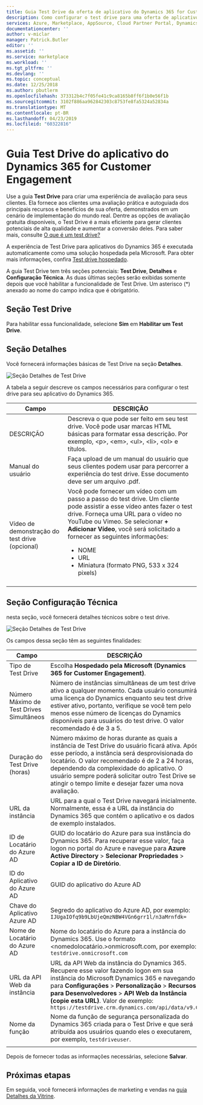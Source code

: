 ```yaml
---
title: Guia Test Drive da oferta de aplicativo do Dynamics 365 for Customer Engagement – Azure Marketplace | Microsoft Docs
description: Como configurar o test drive para uma oferta de aplicativo do Dynamics 365 for Customer Engagement no AppSource Marketplace.
services: Azure, Marketplace, AppSource, Cloud Partner Portal, Dynamics 365 for Customer Engagement
documentationcenter: ''
author: v-miclar
manager: Patrick.Butler
editor: ''
ms.assetid: ''
ms.service: marketplace
ms.workload: ''
ms.tgt_pltfrm: ''
ms.devlang: ''
ms.topic: conceptual
ms.date: 12/25/2018
ms.author: pbutlerm
ms.openlocfilehash: 373312b4c7f05fe41c9ca8165b8ff6f1b0e56f1b
ms.sourcegitcommit: 3102f886aa962842303c8753fe8fa5324a52834a
ms.translationtype: MT
ms.contentlocale: pt-BR
ms.lasthandoff: 04/23/2019
ms.locfileid: "60322816"
---
```

# <a name="dynamics-365-for-customer-engagement-application-test-drive-tab"></a>Guia Test Drive do aplicativo do Dynamics 365 for Customer Engagement

Use a guia **Test Drive** para criar uma experiência de avaliação para seus clientes.  Ela fornece aos clientes uma avaliação prática e autoguiada dos principais recursos e benefícios de sua oferta, demonstrados em um cenário de implementação do mundo real.  Dentre as opções de avaliação gratuita disponíveis, o Test Drive é a mais eficiente para gerar clientes potenciais de alta qualidade e aumentar a conversão deles.  Para saber mais, consulte [O que é um test drive?](../test-drive/what-is-test-drive.md)

A experiência de Test Drive para aplicativos do Dynamics 365 é executada automaticamente como uma solução hospedada pela Microsoft.  Para obter mais informações, confira [Test drive hospedado](https://docs.microsoft.com/azure/marketplace/cloud-partner-portal/test-drive/hosted-test-drive).

A guia Test Drive tem três seções potenciais: **Test Drive**, **Detalhes** e **Configuração Técnica**.  As duas últimas seções serão exibidas somente depois que você habilitar a funcionalidade de Test Drive.  Um asterisco (*) anexado ao nome do campo indica que é obrigatório. 


## <a name="test-drive-section"></a>Seção Test Drive

Para habilitar essa funcionalidade, selecione **Sim** em **Habilitar um Test Drive**.


## <a name="details-section"></a>Seção Detalhes

Você fornecerá informações básicas de Test Drive na seção **Detalhes**.   

![Seção Detalhes de Test Drive](./media/test-drive-tab-details.png)

A tabela a seguir descreve os campos necessários para configurar o test drive para seu aplicativo do Dynamics 365.

|      Campo                    |    DESCRIÇÃO                  |
|    ---------                  |  ---------------                |
|      DESCRIÇÃO              |   Descreva o que pode ser feito em seu test drive. Você pode usar marcas HTML básicas para formatar essa descrição. Por exemplo, &lt;p&gt;, &lt;em&gt;, &lt;ul&gt;, &lt;li&gt;, &lt;ol&gt; e títulos.  |
|  Manual do usuário                  |   Faça upload de um manual do usuário que seus clientes podem usar para percorrer a experiência do test drive. Esse documento deve ser um arquivo .pdf.              |
|  Vídeo de demonstração do test drive (opcional) |  Você pode fornecer um vídeo com um passo a passo do test drive. Um cliente pode assistir a esse vídeo antes fazer o test drive. Forneça uma URL para o vídeo no YouTube ou Vimeo. Se selecionar **+ Adicionar Vídeo**, você será solicitado a fornecer as seguintes informações:<ul><li>NOME</li><li>URL</li><li>Miniatura (formato PNG, 533 x 324 pixels)</li></ul>  |
|   |   |


## <a name="technical-configuration-section"></a>Seção Configuração Técnica

nesta seção, você fornecerá detalhes técnicos sobre o test drive.

![Seção Detalhes de Test Drive](./media/test-drive-tab-tech-config.png)

Os campos dessa seção têm as seguintes finalidades:

|      Campo                    |    DESCRIÇÃO                  |
|    ---------                  |  ---------------                |
| Tipo de Test Drive            | Escolha **Hospedado pela Microsoft (Dynamics 365 for Customer Engagement)**.  |
| Número Máximo de Test Drives Simultâneos    | Número de instâncias simultâneas de um test drive ativo a qualquer momento. Cada usuário consumirá uma licença do Dynamics enquanto seu test drive estiver ativo, portanto, verifique se você tem pelo menos esse número de licenças do Dynamics disponíveis para usuários do test drive. O valor recomendado é de 3 a 5.  |
| Duração do Test Drive (horas)   | Número máximo de horas durante as quais a instância de Test Drive do usuário ficará ativa. Após esse período, a instância será desprovisionada do locatário. O valor recomendado é de 2 a 24 horas, dependendo da complexidade do aplicativo. O usuário sempre poderá solicitar outro Test Drive se atingir o tempo limite e desejar fazer uma nova avaliação.  |
| URL da instância                  | URL para a qual o Test Drive navegará inicialmente. Normalmente, essa é a URL da instância do Dynamics 365 que contém o aplicativo e os dados de exemplo instalados.  |
| ID de Locatário do Azure AD            | GUID do locatário do Azure para sua instância do Dynamics 365. Para recuperar esse valor, faça logon no portal do Azure e navegue para **Azure Active Directory** > **Selecionar Propriedades** > **Copiar a ID de Diretório**.  |
| ID do Aplicativo do Azure AD               | GUID do aplicativo do Azure AD  |
| Chave do Aplicativo Azure AD              | Segredo do aplicativo do Azure AD, por exemplo: `IJUgaIOfq9b9LbUjeQmzNBW4VGn6grr1l/n3aMrnfdk=` |
| Nome de Locatário do Azure AD          | Nome do locatário do Azure para a instância do Dynamics 365. Use o formato <nomedolocatário.>onmicrosoft.com, por exemplo: `testdrive.onmicrosoft.com`  |
| URL da API Web da instância          | URL da API Web da instância do Dynamics 365. Recupere esse valor fazendo logon em sua instância do Microsoft Dynamics 365 e navegando para **Configurações** > **Personalização** > **Recursos para Desenvolvedores** > **API Web da Instância (copie esta URL)**. Valor de exemplo: `https://testdrive.crm.dynamics.com/api/data/v9.0`  |
| Nome da função                     | Nome da função de segurança personalizada do Dynamics 365 criada para o Test Drive e que será atribuída aos usuários quando eles o executarem, por exemplo, `testdriveuser`. |
|  |  |

Depois de fornecer todas as informações necessárias, selecione **Salvar**.


## <a name="next-steps"></a>Próximas etapas

Em seguida, você fornecerá informações de marketing e vendas na [guia Detalhes da Vitrine](./cpp-storefront-details-tab.md).

